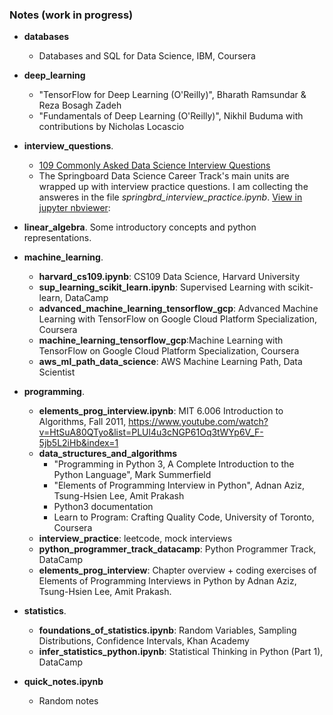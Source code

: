 ### Notes (work in progress)

* **databases**
    * Databases and SQL for Data Science, IBM, Coursera

* **deep_learning**
    * "TensorFlow for Deep Learning (O'Reilly)", Bharath Ramsundar & Reza Bosagh Zadeh
    * "Fundamentals of Deep Learning (O'Reilly)", Nikhil Buduma with contributions by Nicholas Locascio 
  
* **interview_questions**. 
    * [109 Commonly Asked Data Science Interview Questions](https://nbviewer.jupyter.org/github/arstepanyan/Notes/blob/master/interview_questions/109_interview_questions.ipynb)
    * The Springboard Data Science Career Track's main units are wrapped up with interview practice questions. I am collecting the answeres in the file *springbrd_interview_practice.ipynb*. [View in jupyter nbviewer](https://nbviewer.jupyter.org/github/arstepanyan/Notes/blob/master/interview_questions/springbrd_interview_practice.ipynb):
  
* **linear_algebra**. Some introductory concepts and python representations.

* **machine_learning**. 
    * **harvard_cs109.ipynb**: CS109 Data Science, Harvard University 
    * **sup_learning_scikit_learn.ipynb**: Supervised Learning with scikit-learn, DataCamp
    * **advanced_machine_learning_tensorflow_gcp**: Advanced Machine Learning with TensorFlow on Google Cloud Platform Specialization, Coursera
    * **machine_learning_tensorflow_gcp**:Machine Learning with TensorFlow on Google Cloud Platform Specialization, Coursera
    * **aws_ml_path_data_science**: AWS Machine Learning Path, Data Scientist

* **programming**.
    * **elements_prog_interview.ipynb**: MIT 6.006 Introduction to Algorithms, Fall 2011, https://www.youtube.com/watch?v=HtSuA80QTyo&list=PLUl4u3cNGP61Oq3tWYp6V_F-5jb5L2iHb&index=1 
    * **data_structures_and_algorithms**
        * "Programming in Python 3, A Complete Introduction to the Python Language", Mark Summerfield
        * "Elements of Programming Interview in Python", Adnan Aziz, Tsung-Hsien Lee, Amit Prakash
        * Python3 documentation
        * Learn to Program: Crafting Quality Code, University of Toronto, Coursera
    * **interview_practice**: leetcode, mock interviews
    * **python_programmer_track_datacamp**: Python Programmer Track, DataCamp
    * **elements_prog_interview**: Chapter overview + coding exercises of Elements of Programming Interviews in Python by Adnan Aziz, Tsung-Hsien Lee, Amit Prakash.
  
* **statistics**. 
    * **foundations_of_statistics.ipynb**: Random Variables, Sampling Distributions, Confidence Intervals, Khan Academy
    * **infer_statistics_python.ipynb**: Statistical Thinking in Python (Part 1), DataCamp

* **quick_notes.ipynb**
    * Random notes
